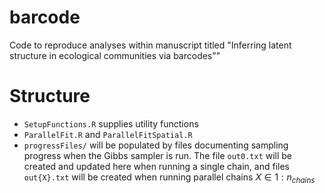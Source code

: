 # barcode

Code to reproduce analyses within manuscript titled "Inferring latent structure in ecological communities via barcodes""

# Structure

- `SetupFunctions.R` supplies utility functions
- `ParallelFit.R` and `ParallelFitSpatial.R` 
- `progressFiles/` will be populated by files documenting sampling progress when the Gibbs sampler is run. The file `out0.txt` will be created and updated here when running a single chain, and files `out{X}.txt` will be created when running parallel chains $X\in1:n_{chains}$